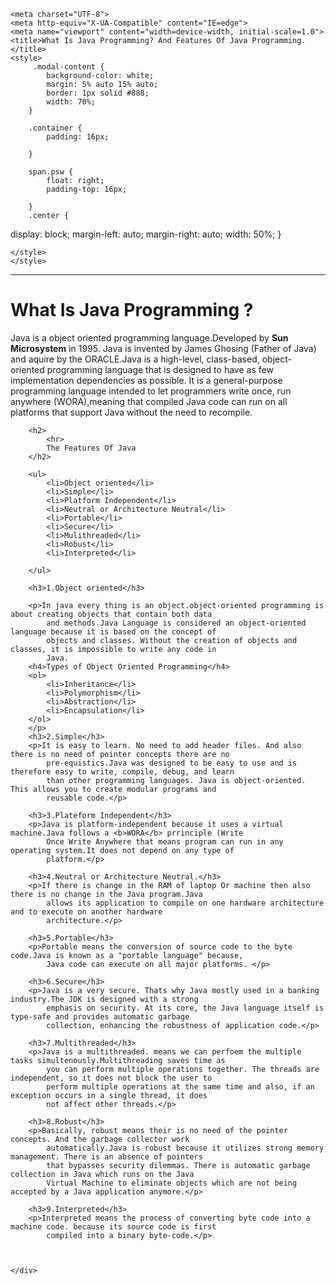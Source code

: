 
<!DOCTYPE html>
<html lang="en">

<head>

    <meta charset="UTF-8">
    <meta http-equiv="X-UA-Compatible" content="IE=edge">
    <meta name="viewport" content="width=device-width, initial-scale=1.0">
    <title>What Is Java Programming? And Features Of Java Programming.</title>
    <style>
         .modal-content {
            background-color: white;
            margin: 5% auto 15% auto;
            border: 1px solid #888;
            width: 70%;
        }

        .container {
            padding: 16px;

        }

        span.psw {
            float: right;
            padding-top: 16px;

        }
        .center {
  display: block;
  margin-left: auto;
  margin-right: auto;
  width: 50%;
}


       
    </style>
    </style>
</head>

<body>
    <form class="modal-content animate">
        <div class="imgcontainer"> </div>
    <div>
        <hr>
        <h1> What Is Java Programming ?</h1>
        <p>Java is a object oriented programming language.Developed by <b>Sun Microsystem</b> in 1995. Java is invented
            by James Ghosing (Father of Java) and aquire by the ORACLE.Java is a high-level, class-based,
            object-oriented programming language that is designed to have as few implementation dependencies as
            possible. It is a general-purpose programming language intended to let programmers write once, run anywhere
            (WORA),meaning that compiled Java code can run on all platforms that support Java without the need to
            recompile.</p>
           
        <h2>
            <hr>
            The Features Of Java
        </h2>

        <ul>
            <li>Object oriented</li>
            <li>Simple</li>
            <li>Platform Independent</li>
            <li>Neutral or Architecture Neutral</li>
            <li>Portable</li>
            <li>Secure</li>
            <li>Mulithreaded</li>
            <li>Robust</li>
            <li>Interpreted</li>

        </ul>

        <h3>1.Object oriented</h3>

        <p>In java every thing is an object.object-oriented programming is about creating objects that contain both data
            and methods.Java Language is considered an object-oriented language because it is based on the concept of
            objects and classes. Without the creation of objects and classes, it is impossible to write any code in
            Java.
        <h4>Types of Object Oriented Programming</h4>
        <ol>
            <li>Inheritance</li>
            <li>Polymorphism</li>
            <li>Abstraction</li>
            <li>Encapsulation</li>
        </ol>
        </p>
        <h3>2.Simple</h3>
        <p>It is easy to learn. No need to add header files. And also there is no need of pointer concepts there are no
            pre-equistics.Java was designed to be easy to use and is therefore easy to write, compile, debug, and learn
            than other programming languages. Java is object-oriented. This allows you to create modular programs and
            reusable code.</p>

        <h3>3.Plateform Independent</h3>
        <p>Java is platform-independent because it uses a virtual machine.Java follows a <b>WORA</b> prrinciple (Write
            Once Write Anywhere that means program can run in any operating system.It does not depend on any type of
            platform.</p>

        <h3>4.Neutral or Architecture Neutral.</h3>
        <p>If there is change in the RAM of laptop Or machine then also there is no change in the Java program.Java
            allows its application to compile on one hardware architecture and to execute on another hardware
            architecture.</p>

        <h3>5.Portable</h3>
        <p>Portable means the conversion of source code to the byte code.Java is known as a "portable language" because,
            Java code can execute on all major platforms. </p>

        <h3>6.Secure</h3>
        <p>Java is a very secure. Thats why Java mostly used in a banking industry.The JDK is designed with a strong
            emphasis on security. At its core, the Java language itself is type-safe and provides automatic garbage
            collection, enhancing the robustness of application code.</p>

        <h3>7.Multithreaded</h3>
        <p>Java is a multithreaded. means we can perfoem the multiple tasks simultenously.Multithreading saves time as
            you can perform multiple operations together. The threads are independent, so it does not block the user to
            perform multiple operations at the same time and also, if an exception occurs in a single thread, it does
            not affect other threads.</p>

        <h3>8.Robust</h3>
        <p>Basically, robust means their is no need of the pointer concepts. And the garbage collector work
            automatically.Java is robust because it utilizes strong memory management. There is an absence of pointers
            that bypasses security dilemmas. There is automatic garbage collection in Java which runs on the Java
            Virtual Machine to eliminate objects which are not being accepted by a Java application anymore.</p>

        <h3>9.Interpreted</h3>
        <p>Interpreted means the process of converting byte code into a machine code. because its source code is first
            compiled into a binary byte-code.</p>



    </div>
</body>

</html>
 
